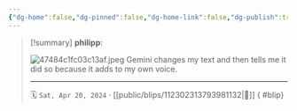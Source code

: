 ```yaml
---
{"dg-home":false,"dg-pinned":false,"dg-home-link":false,"dg-publish":true,"type":"blip","disabled rules":["yaml-title","yaml-title-alias","file-name-heading"],"title":"philipp on mastodon @ 2024-04-20","created-date":"2024-04-20T07:15:17","id":112302313793981140,"updated-date":"2025-05-02T08:50:44","dg-path":"blips/112302313793981132.md","permalink":"/blips/112302313793981132/","dgPassFrontmatter":true}
---
```


> [!summary] **philipp**:
>
> ![47484c1fc03c13af.jpeg](/img/user/attachments/47484c1fc03c13af.jpeg)
> Gemini changes my text and then tells me it did so because it adds to my own voice.
> - - -
>
> 🗓️ `Sat, Apr 20, 2024` · [[public/blips/112302313793981132\|🔗]]
{ #blip}

